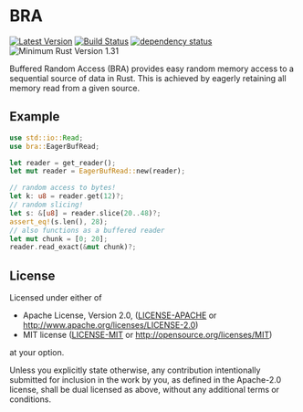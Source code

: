 # BRA

 [![Latest Version](https://img.shields.io/crates/v/bra.svg)](https://crates.io/crates/bra) [![Build Status](https://travis-ci.org/Enet4/bra-rs.svg?branch=master)](https://travis-ci.org/Enet4/bra-rs) [![dependency status](https://deps.rs/repo/github/Enet4/bra-rs/status.svg)](https://deps.rs/repo/github/Enet4/bra-rs) ![Minimum Rust Version 1.31](https://img.shields.io/badge/Minimum%20Rust%20Version-1.31-green.svg)

Buffered Random Access (BRA) provides easy random memory access to a sequential source of data in Rust. This is achieved by eagerly retaining all memory read from a given source.

## Example


```rust
use std::io::Read;
use bra::EagerBufRead;

let reader = get_reader();
let mut reader = EagerBufRead::new(reader);

// random access to bytes!
let k: u8 = reader.get(12)?;
// random slicing!
let s: &[u8] = reader.slice(20..48)?;
assert_eq!(s.len(), 28);
// also functions as a buffered reader
let mut chunk = [0; 20];
reader.read_exact(&mut chunk)?;
```

## License

Licensed under either of

* Apache License, Version 2.0, ([LICENSE-APACHE](LICENSE-APACHE) or <http://www.apache.org/licenses/LICENSE-2.0>)
* MIT license ([LICENSE-MIT](LICENSE-MIT) or <http://opensource.org/licenses/MIT>)

at your option.

Unless you explicitly state otherwise, any contribution intentionally submitted
for inclusion in the work by you, as defined in the Apache-2.0 license, shall be dual licensed as above, without any
additional terms or conditions.

